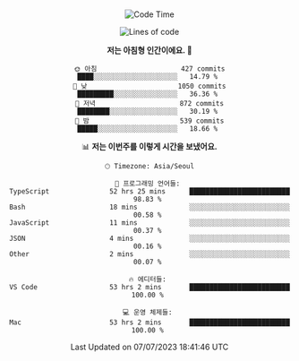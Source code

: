 <div align="center">

<br />

 <!--START_SECTION:waka-->
![Code Time](http://img.shields.io/badge/Code%20Time-982%20hrs-blue)

![Lines of code](https://img.shields.io/badge/%EC%A0%80%EB%8A%94%20%EC%97%AC%ED%83%9C%EA%B9%8C%EC%A7%80%20-3.0%20million%20%EC%A4%84%EC%9D%98%20%EC%BD%94%EB%93%9C%EB%A5%BC%20%EC%9E%91%EC%84%B1%ED%96%88%EC%96%B4%EC%9A%94.-blue)

**저는 아침형 인간이에요. 🐤** 

```text
🌞 아침                     427 commits         ████░░░░░░░░░░░░░░░░░░░░░   14.79 % 
🌆 낮　                     1050 commits        █████████░░░░░░░░░░░░░░░░   36.36 % 
🌃 저녁                     872 commits         ████████░░░░░░░░░░░░░░░░░   30.19 % 
🌙 밤　                     539 commits         █████░░░░░░░░░░░░░░░░░░░░   18.66 % 
```


📊 **저는 이번주를 이렇게 시간을 보냈어요.** 

```text
🕑︎ Timezone: Asia/Seoul

💬 프로그래밍 언어들: 
TypeScript               52 hrs 25 mins      █████████████████████████   98.83 % 
Bash                     18 mins             ░░░░░░░░░░░░░░░░░░░░░░░░░   00.58 % 
JavaScript               11 mins             ░░░░░░░░░░░░░░░░░░░░░░░░░   00.37 % 
JSON                     4 mins              ░░░░░░░░░░░░░░░░░░░░░░░░░   00.16 % 
Other                    2 mins              ░░░░░░░░░░░░░░░░░░░░░░░░░   00.07 % 

🔥 에디터들: 
VS Code                  53 hrs 2 mins       █████████████████████████   100.00 % 

💻 운영 체제들: 
Mac                      53 hrs 2 mins       █████████████████████████   100.00 % 
```


 Last Updated on 07/07/2023 18:41:46 UTC
<!--END_SECTION:waka-->

</div>
